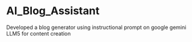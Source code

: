 # AI_Blog_Assistant
Developed a blog generator using instructional prompt on google gemini LLM5 for content creation

